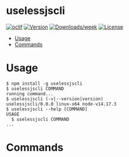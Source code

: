 uselessjscli
============



[![oclif](https://img.shields.io/badge/cli-oclif-brightgreen.svg)](https://oclif.io)
[![Version](https://img.shields.io/npm/v/uselessjscli.svg)](https://npmjs.org/package/uselessjscli)
[![Downloads/week](https://img.shields.io/npm/dw/uselessjscli.svg)](https://npmjs.org/package/uselessjscli)
[![License](https://img.shields.io/npm/l/uselessjscli.svg)](https://github.com/shigedangao/uselessjscli/blob/master/package.json)

<!-- toc -->
* [Usage](#usage)
* [Commands](#commands)
<!-- tocstop -->
# Usage
<!-- usage -->
```sh-session
$ npm install -g uselessjscli
$ uselessjscli COMMAND
running command...
$ uselessjscli (-v|--version|version)
uselessjscli/0.0.0 linux-x64 node-v14.17.3
$ uselessjscli --help [COMMAND]
USAGE
  $ uselessjscli COMMAND
...
```
<!-- usagestop -->
# Commands
<!-- commands -->

<!-- commandsstop -->
